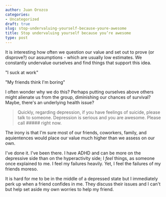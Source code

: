 ```yaml
---
author: Juan Orozco
categories:
- Uncategorized
draft: true
slug: stop-undervaluing-yourself-because-youre-awesome
title: Stop undervaluing yourself because you’re awesome
type: post
---
```


It is interesting how often we question our value and set out to prove (or disprove?) our assumptions - which are usually low estimates. We constantly undervalue ourselves and find things that support this idea.

"I suck at work"

"My friends think I'm boring"

I often wonder why we do this? Perhaps putting ourselves above others might alienate us from the group, diminishing our chances of survival? Maybe, there's an underlying health issue?

> Quickly, regarding depression, if you have feelings of suicide, please talk to someone. Depression is serious and you are awesome. Please call ##### right now.

The irony is that I'm sure most of our friends, coworkers, family, and aquientences would place our value much higher than we assess on our own.

I've done it. I've been there. I have ADHD and can be more on the depressive side than on the hyperactivity side; I _feel_ things, as someone once explained to me. I feel my failures heavily. Yet, I feel the failures of my friends moreso.

It is hard for me to be in the middle of a depressed state but I immediately perk up when a friend confides in me. They discuss their issues and I can't but help set aside my own worries to help my friend.